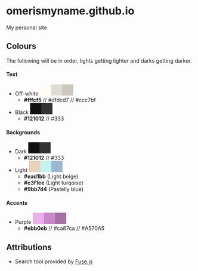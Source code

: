 # omerismyname.github.io
My personal site


## Colours

The following will be in order, lights getting lighter and darks getting darker.

#### Text

* Off-white ![Off-white](/swatches/off-white.png)
    * **#fffcf5** // #dfdcd7 // #ccc7bf
* Black ![Black](/swatches/black.png)
    * **#121012** // #333

#### Backgrounds

* Dark ![Dark](/swatches/black.png)
  * **#121012** // #333
* Light ![Light](/swatches/light.png)
    * **#ead1bb** (Light beige)
    * **#c3f1ee** (Light turqoise)
    * **#9bb7d4** (Pastelly blue)

#### Accents

* Purple ![Purple](/swatches/purple.png)
    * **#ebb0eb** // #ca87ca // #A570A5

## Attributions

* Search tool provided by [Fuse.js](https://fusejs.io/)